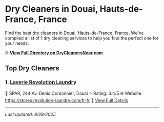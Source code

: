 # Dry Cleaners in Douai, Hauts-de-France, France

Find the best dry cleaners in Douai, Hauts-de-France, France. We've compiled a list of 1 dry cleaning services to help you find the perfect one for your needs.

🌐 **[View Full Directory on DryCleanersNear.com](https://drycleanersnear.com/city/France/Hauts-de-France/Douai)**

## Top Dry Cleaners

### 1. [Laverie Revolution Laundry](https://drycleanersnear.com/dryCleaner/68ae680cc95ff2c6096b1cf5/laverie-revolution-laundry)
📍 SPAR, 244 Av. Denis Cordonnier, Douai
⭐ Rating: 3.4/5
🌐 Website: https://stores.revolution-laundry.com/fr-fr
🔗 [View Full Details](https://drycleanersnear.com/dryCleaner/68ae680cc95ff2c6096b1cf5/laverie-revolution-laundry)


---

*Last updated: 8/29/2025*

